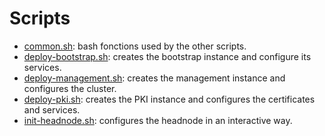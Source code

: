 # Scripts

- [common.sh](common.sh): bash fonctions used by the other scripts.
- [deploy-bootstrap.sh](./deploy-bootstrap.sh): creates the bootstrap instance and configure its services.
- [deploy-management.sh](./deploy-management.sh): creates the management instance and configures the cluster.
- [deploy-pki.sh](./deploy-pki.sh): creates the PKI instance and configures the certificates and services.
- [init-headnode.sh](./init-headnode.sh): configures the headnode in an interactive way.
